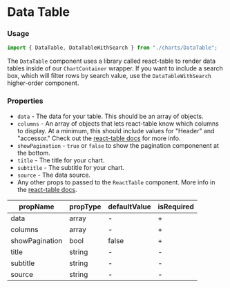 # Data Table

### Usage

```js
import { DataTable, DataTableWithSearch } from "./charts/DataTable";
```

The `DataTable` component uses a library called react-table to render data tables inside of our `ChartContainer` wrapper. If you want to include a search box, which will filter rows by search value, use the `DataTableWithSearch` higher-order component.

### Properties

- `data` - The data for your table. This should be an array of objects.
- `columns` - An array of objects that lets react-table know which columns to display. At a minimum, this should include values for "Header" and "accessor." Check out the [react-table docs](https://react-table.js.org/) for more info.
- `showPagination` - `true` or `false` to show the pagination componenent at the bottom.
- `title` - The title for your chart.
- `subtitle` - The subtitle for your chart.
- `source` - The data source.
- Any other props to passed to the `ReactTable` component. More info in the [react-table docs](https://react-table.js.org/).

| propName       | propType | defaultValue | isRequired |
|----------------|----------|--------------|------------|
| data           | array    | -            | +          |
| columns        | array    | -            | +          |
| showPagination | bool     | false        | +          |
| title          | string   | -            | -          |
| subtitle       | string   | -            | -          |
| source         | string   | -            | -          |
